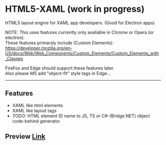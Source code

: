 # HTML5-XAML (work in progress)
HTML5 layout engine for XAML app developers. (Good for Electron apps)

NOTE: This uses features currently only avaliable in Chrome or Opera (or electron).<br>
These features primaraly include (Custom Elements): https://developer.mozilla.org/en-US/docs/Web/Web_Components/Custom_Elements/Custom_Elements_with_Classes

FireFox and Edge should support these features later.<br>
Also please MS add "object-fit" style tags in Edge...

----
Features
----
* XAML like html elements
* XAML like layout tags
* TODO: HTML element ID name to JS, TS or C#-(Bridge.NET) object code-behind generator.

Preview <a href="http://htmlpreview.github.io/?https://github.com/reignstudios/HTML5-XAML/blob/master/Samples/catalog.html">Link</a>
---
